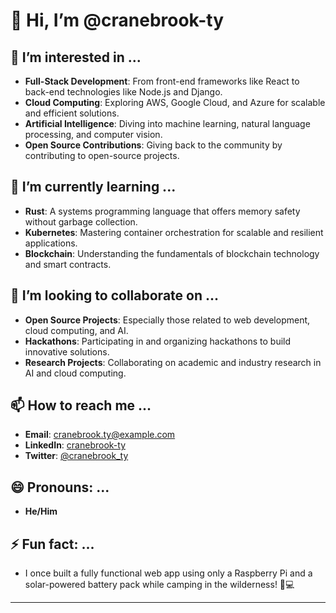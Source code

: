# 👋 Hi, I’m @cranebrook-ty

## 👀 I’m interested in ...
- **Full-Stack Development**: From front-end frameworks like React to back-end technologies like Node.js and Django.
- **Cloud Computing**: Exploring AWS, Google Cloud, and Azure for scalable and efficient solutions.
- **Artificial Intelligence**: Diving into machine learning, natural language processing, and computer vision.
- **Open Source Contributions**: Giving back to the community by contributing to open-source projects.

## 🌱 I’m currently learning ...
- **Rust**: A systems programming language that offers memory safety without garbage collection.
- **Kubernetes**: Mastering container orchestration for scalable and resilient applications.
- **Blockchain**: Understanding the fundamentals of blockchain technology and smart contracts.

## 💞️ I’m looking to collaborate on ...
- **Open Source Projects**: Especially those related to web development, cloud computing, and AI.
- **Hackathons**: Participating in and organizing hackathons to build innovative solutions.
- **Research Projects**: Collaborating on academic and industry research in AI and cloud computing.

## 📫 How to reach me ...
- **Email**: [cranebrook.ty@example.com](mailto:cranebrook.ty@example.com)
- **LinkedIn**: [cranebrook-ty](https://www.linkedin.com/in/cranebrook-ty)
- **Twitter**: [@cranebrook_ty](https://twitter.com/cranebrook_ty)

## 😄 Pronouns: ...
- **He/Him**

## ⚡ Fun fact: ...
- I once built a fully functional web app using only a Raspberry Pi and a solar-powered battery pack while camping in the wilderness! 🌲💻

---

<!---
cranebrook-ty/cranebrook-ty is a ✨ special ✨ repository because its `README.md` (this file) appears on your GitHub profile.
You can click the Preview link to take a look at your changes.
--->
